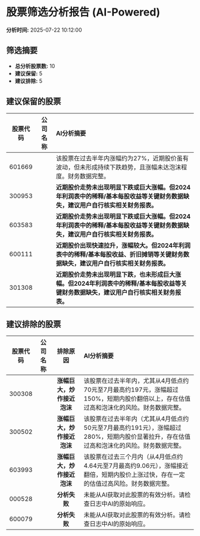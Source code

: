 # 股票筛选分析报告 (AI-Powered)

**分析时间:** 2025-07-22 10:12:00

## 筛选摘要

- **总分析股票数:** 10
- **建议保留:** 5
- **建议排除:** 5

## 建议保留的股票

| 股票代码 | 公司名称 | AI分析摘要 |
|:---:|:---:|:---|
| 601669 |  | 该股票在过去半年内涨幅约为27%，近期股价虽有波动，但未形成持续下跌趋势，且涨幅未达泡沫程度。财务数据完整。 |
| 300953 |  | **近期股价走势未出现明显下跌或巨大涨幅。但2024年利润表中的稀释/基本每股收益等关键财务数据缺失，建议用户自行核实相关财务报表。** |
| 603583 |  | **近期股价走势未出现明显下跌或巨大涨幅。但2024年利润表中的稀释/基本每股收益等关键财务数据缺失，建议用户自行核实相关财务报表。** |
| 600111 |  | **近期股价出现快速拉升，涨幅较大。但2024年利润表中的稀释/基本每股收益、折旧摊销等关键财务数据缺失，建议用户自行核实相关财务报表。** |
| 301308 |  | **近期股价走势未出现明显下跌，也未形成巨大涨幅。但2024年利润表中的稀释/基本每股收益等关键财务数据缺失，建议用户自行核实相关财务报表。** |

## 建议排除的股票

| 股票代码 | 公司名称 | 排除原因 | AI分析摘要 |
|:---:|:---:|:---:|:---|
| 300308 |  | **涨幅巨大，炒作接近泡沫** | 该股票在过去半年内，尤其从4月低点约70元至7月最高约197元，涨幅超过150%，短期内股价翻倍以上，存在估值过高和泡沫化的风险。财务数据完整。 |
| 300502 |  | **涨幅巨大，炒作接近泡沫** | 该股票在过去半年内（尤其从4月低点约50元至7月最高约191元），涨幅超过280%，短期内股价显著拉升，存在估值过高和泡沫化的风险。财务数据完整。 |
| 603993 |  | **涨幅巨大，炒作接近泡沫** | 该股票在过去三个月内（从4月低点约4.64元至7月最高约9.06元），涨幅接近翻倍，短期内股价上涨过快，存在一定的估值过高风险。财务数据完整。 |
| 000528 |  | **分析失败** | 未能从AI获取对此股票的有效分析。请检查日志中AI的原始响应。 |
| 600079 |  | **分析失败** | 未能从AI获取对此股票的有效分析。请检查日志中AI的原始响应。 |
